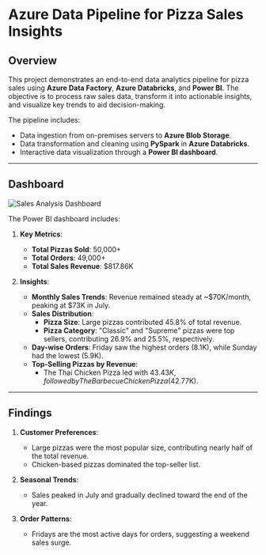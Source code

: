 # **Azure Data Pipeline for Pizza Sales Insights**

## **Overview**
This project demonstrates an end-to-end data analytics pipeline for pizza sales using **Azure Data Factory**, **Azure Databricks**, and **Power BI**. The objective is to process raw sales data, transform it into actionable insights, and visualize key trends to aid decision-making.

The pipeline includes:
- Data ingestion from on-premises servers to **Azure Blob Storage**.
- Data transformation and cleaning using **PySpark** in **Azure Databricks**.
- Interactive data visualization through a **Power BI dashboard**.

---

## **Dashboard**

![Sales Analysis Dashboard](https://github.com/user-attachments/assets/fafa4664-4297-4bb7-b6e7-866435600692)

The Power BI dashboard includes:
1. **Key Metrics**:
   - **Total Pizzas Sold**: 50,000+
   - **Total Orders**: 49,000+
   - **Total Sales Revenue**: $817.86K

2. **Insights**:
   - **Monthly Sales Trends**: Revenue remained steady at ~$70K/month, peaking at $73K in July.
   - **Sales Distribution**:
     - **Pizza Size**: Large pizzas contributed 45.8% of total revenue.
     - **Pizza Category**: "Classic" and "Supreme" pizzas were top sellers, contributing 26.9% and 25.5%, respectively.
   - **Day-wise Orders**: Friday saw the highest orders (8.1K), while Sunday had the lowest (5.9K).
   - **Top-Selling Pizzas by Revenue**:
     - The Thai Chicken Pizza led with $43.43K, followed by The Barbecue Chicken Pizza ($42.77K).

---

## **Findings**
1. **Customer Preferences**:
   - Large pizzas were the most popular size, contributing nearly half of the total revenue.
   - Chicken-based pizzas dominated the top-seller list.

2. **Seasonal Trends**:
   - Sales peaked in July and gradually declined toward the end of the year.

3. **Order Patterns**:
   - Fridays are the most active days for orders, suggesting a weekend sales surge.
